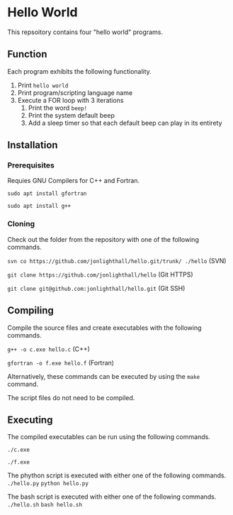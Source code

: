# Hello World
This repsoitory contains four "hello world" programs.

## Function
Each program exhibits the following functionality.
1. Print `hello world`
1. Print program/scripting language name
1. Execute a FOR loop with 3 iterations
   1. Print the word `beep!`
   2. Print the system default beep 
   3. Add a sleep timer so that each default beep can play in its entirety 

## Installation

### Prerequisites

Requies GNU Compilers for C++ and Fortran.

`sudo apt install gfortran`

`sudo apt install g++`

### Cloning

Check out the folder from the repository with one of the following commands.

`svn co https://github.com/jonlighthall/hello.git/trunk/ ./hello` (SVN)

`git clone https://github.com/jonlighthall/hello` (Git HTTPS)

`git clone git@github.com:jonlighthall/hello.git` (Git SSH)

## Compiling
Compile the source files and create executables with the following commands.

`g++ -o c.exe hello.c` (C++)

`gfortran -o f.exe hello.f` (Fortran)

Alternatively, these commands can be executed by using the `make` command.

The script files do not need to be compiled.

## Executing
The compiled executables can be run using the following commands.
  
`./c.exe`
  
`./f.exe`

The phython script is executed with either one of the following commands.
`./hello.py`
`python hello.py`

The bash script is executed with either one of the following commands.
`./hello.sh`
`bash hello.sh`
